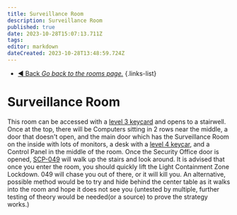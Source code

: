 ```yaml
---
title: Surveillance Room
description: Surveillance Room
published: true
date: 2023-10-28T15:07:13.711Z
tags: 
editor: markdown
dateCreated: 2023-10-28T13:48:59.724Z
---
```


- [:arrow_backward: Back *Go back to the rooms page.*](/en/game/rooms#zones)
{.links-list}
# Surveillance Room
This room can be accessed with a [level 3 keycard](/en/game/items/Keycards) and opens to a stairwell. Once at the top, there will be Computers sitting in 2 rows near the middle, a door that doesn't open, and the main door which has the Surveillance Room on the inside with lots of monitors, a desk with a [level 4 keycar](/en/game/items/Keycards), and a Control Panel in the middle of the room. Once the Security Office door is opened, [SCP-049](/en/game/scps/049) will walk up the stairs and look around. It is advised that once you enter the room, you should quickly lift the Light Containment Zone Lockdown. 049 will chase you out of there, or it will kill you. An alternative, possible method would be to try and hide behind the center table as it walks into the room and hope it does not see you (untested by multiple, further testing of theory would be needed(or a source) to prove the strategy works.)